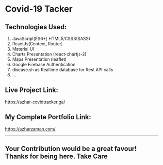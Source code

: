 # Covid-19 Tacker

## Technologies Used:
1) JavaScript(ES6+) HTML5/CSS3(SASS)
2) ReactJs(Context, Router)
3) Material UI
5) Charts Presentation (react-chartjs-2)
5) Maps Presentation (leaflet)
4) Google Firebase Authentication
6) disease.sh as Realtime database for Rest API calls
7) ...


## Live Project Link:
https://azhar-covidtracker.ga/

## My Complete Portfolio Link:
https://azharzaman.com/

---
## Your Contribution would be a great favour! Thanks for being here. Take Care
